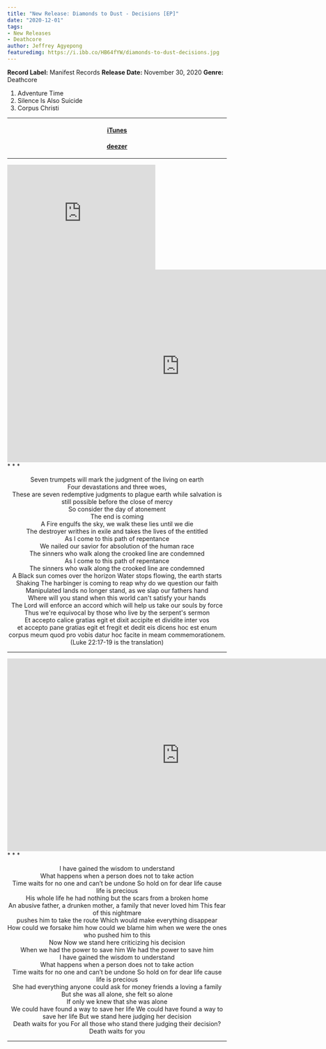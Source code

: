 ```yaml
---
title: "New Release: Diamonds to Dust - Decisions [EP]"
date: "2020-12-01"
tags:
- New Releases
- Deathcore
author: Jeffrey Agyepong
featuredimg: https://i.ibb.co/HB64fYW/diamonds-to-dust-decisions.jpg
---
```

**Record Label:** Manifest Records
**Release Date:** November 30, 2020
**Genre:** Deathcore

1. Adventure Time 
2. Silence Is Also Suicide
3. Corpus Christi


<hr>
<h4 style="text-align:center;"><a href="https://music.apple.com/gh/album/decisions-single/1539797556?uo=4&app=itunes&ct=684506&at=1001lbRT" alt="iTunes">iTunes</a></h4>

<h4 style="text-align:center;"><a href="https://www.deezer.com/us/album/185771532" alt="deezer">deezer</a></h4>

* * *

<iframe style="border: 0; width: 340px; height: 241px;" src="https://bandcamp.com/EmbeddedPlayer/album=4102972938/size=large/bgcol=ffffff/linkcol=0687f5/artwork=small/transparent=true/" seamless><a href="https://diamondstodust.bandcamp.com/album/decisions-ep">Decisions Ep by Diamonds to Dust</a></iframe>
<div class="video-container">
<iframe frameborder="0" scrolling="no" marginheight="0" marginwidth="0"width="788.54" height="443" type="text/html" src="https://www.youtube.com/embed/jQ0eJr8n3d0?autoplay=0&fs=0&iv_load_policy=3&showinfo=0&rel=0&cc_load_policy=0&start=0&end=0&origin=https://youtubeembedcode.com"><div><small><a href="https://youtubeembedcode.com/es/">youtubeembedcode es</a></small></div><div><small><a href="https://www.hostsearch.com/">ultimate Web traffic</a></small></div></iframe>
</div>
* * *
<p style="text-align:center;">
Seven trumpets will mark the judgment of the living on earth</br>
Four devastations and three woes, </br>
These are seven redemptive judgments to plague earth while salvation is still possible before the close of mercy </br>
So consider the day of atonement</br>
The end is coming</br>
A Fire engulfs the sky, we walk these lies until we die</br>
The destroyer writhes in exile and takes the lives of the entitled</br>
As I come to this path of repentance </br>
We nailed our savior for absolution of the human race</br>
The sinners who walk along the crooked line are condemned </br>
As I come to this path of repentance </br>
The sinners who walk along the crooked line are condemned </br>
A Black sun comes over the horizon Water stops flowing, the earth starts </br>
Shaking The harbinger is coming to reap why do we question our faith </br>
Manipulated lands no longer stand, as we slap our fathers hand </br>
Where will you stand when this world can't satisfy your hands </br>
The Lord will enforce an accord which will help us take our souls by force </br>
Thus we're equivocal by those who live by the serpent's sermon</br>
Et accepto calice gratias egit et dixit accipite et dividite inter vos</br>
et accepto pane gratias egit et fregit et dedit eis dicens hoc est enum corpus meum quod pro vobis datur hoc facite in meam commemorationem. (Luke 22:17-19 is the translation)</br></p>

* * *
<div class="video-container">
<iframe frameborder="0" scrolling="no" marginheight="0" marginwidth="0"width="788.54" height="443" type="text/html" src="https://www.youtube.com/embed/bAppBhXrboU?autoplay=0&fs=0&iv_load_policy=3&showinfo=0&rel=0&cc_load_policy=0&start=0&end=0&origin=https://youtubeembedcode.com"><div><small><a href="https://youtubeembedcode.com/pl/">youtubeembedcode.com/pl/</a></small></div><div><small><a href="http://tr3ndygirl.com/">Ultimate web Traffic</a></small></div></iframe>
</div>
* * *
<p style="text-align:center;">
I have gained the wisdom to understand </br>
What happens when a person does not to take action </br>
Time waits for no one and can’t be undone So hold on for dear life cause life is precious</br>
His whole life he had nothing but the scars from a broken home </br>
An abusive father, a drunken mother, a family that never loved him This fear of this nightmare</br> pushes him to take the route Which would make everything disappear</br>
How could we forsake him how could we blame him when we were the ones who pushed him to this</br>
Now Now we stand here criticizing his decision </br>
When we had the power to save him We had the power to save him</br>
I have gained the wisdom to understand </br>
What happens when a person does not to take action</br>
Time waits for no one and can’t be undone So hold on for dear life cause life is precious</br>
She had everything anyone could ask for money friends a loving a family </br>
But she was all alone, she felt so alone</br>
If only we knew that she was alone </br>
We could have found a way to save her life We could have found a way to save her life 
But we stand here judging her decision</br>
Death waits for you For all those who stand there judging their decision? Death waits for you</br>
</p>
<hr>

